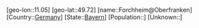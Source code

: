 ﻿---
location: [49.72,11.05]
type: City
tags:
- geo/City


SpocWebEntityId: 30212
isDeleted: false
confidential: public

---
[geo-lon::11.05]
[geo-lat::49.72]
[name::Forchheim@Oberfranken]
[Country::[Germany](geo/Continent/Europe/Germany.md)]
[State::[Bayern](geo/Continent/Europe/Germany/Bayern.md)]
[Population::]
[Unknown::]

